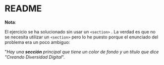 # README

**Nota**:

El ejercicio se ha solucionado sin usar  un `<section>` . La verdad es que no se necesita utilizar un `<section>` pero lo he puesto porque el enunciado del problema era un poco ambiguo: 

"*Hay una **sección** principal que tiene un color de fondo y un título que dice "Creando Diversidad Digital*". 

